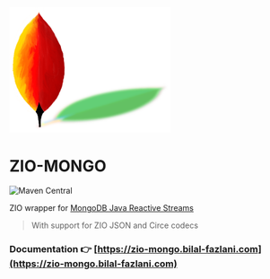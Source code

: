 <img src="media/logo-medium.png" style="width: 18rem;">

# ZIO-MONGO

![Maven Central](https://img.shields.io/maven-central/v/com.bilal-fazlani.zio-mongo/zio-mongo_3?color=blue&label=Latest%20Version&style=for-the-badge)

ZIO wrapper for [MongoDB Java Reactive Streams](https://www.mongodb.com/docs/drivers/reactive-streams/)

> With support for ZIO JSON and Circe codecs

### Documentation 👉 [https://zio-mongo.bilal-fazlani.com](https://zio-mongo.bilal-fazlani.com)
